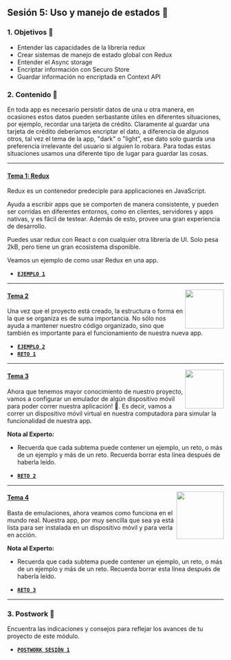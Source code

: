 ## Sesión 5: Uso y manejo de estados 💽

### 1. Objetivos :dart: 

- Entender las capacidades de la libreria redux
- Crear sistemas de manejo de estado global con Redux
- Entender el Async storage
- Encriptar información con Securo Store
- Guardar información no encriptada en Context API

### 2. Contenido :blue_book:

En toda app es necesario persistir datos de una u otra manera, en ocasiones estos datos pueden serbastante útiles en diferentes situaciones, por ejemplo, recordar una tarjeta de crédito. Claramente al guardar una tarjeta de crédito deberíamos encriptar el dato, a diferencia de algunos otros, tal vez el tema de la app, "dark" o "light", ese dato solo guarda una preferencia irrelevante del usuario si alguien lo robara. Para todas estas situaciones usamos una diferente tipo de lugar para guardar las cosas.

---

#### <ins>Tema 1: Redux</ins>

Redux es un contenedor predeciple para applicaciones en JavaScript.

Ayuda a escribir apps que se comporten de manera consistente, y pueden ser corridas en diferentes entornos, como en clientes, servidores y apps nativas, y es fácil de testear. Además de esto, provee una gran experiencia de desarrollo.

Puedes usar redux con React o con cualquier otra librería de UI. Solo pesa 2kB, pero tiene un gran ecosistema disponible.

Veamos un ejemplo de como usar Redux en una app.

- [**`EJEMPLO 1`**](./Ejemplo-01)

---

<img src="images/structure.png" align="right" height="90"> 

#### <ins>Tema 2</ins>

Una vez que el proyecto está creado, la estructura o forma en la que se organiza es de suma importancia. No sólo nos ayuda a mantener nuestro código organizado, sino que también es importante para el funcionamiento de nuestra nueva app.

- [**`EJEMPLO 2`**](./Ejemplo-02)
- [**`RETO 1`**](./Reto-01)
---

<img src="images/emulator.jpg" align="right" height="90"> 

#### <ins>Tema 3</ins>

Ahora que tenemos mayor conocimiento de nuestro proyecto, vamos a configurar un emulador de algún dispositivo móvil para poder correr nuestra aplicación! :iphone:. Es decir, vamos a correr un dispositivo móvil virtual en nuestra computadora para simular la funcionalidad de nuestra app.

**Nota al Experto:**
  
 + Recuerda que cada subtema puede contener un ejemplo, un reto, o más de un ejemplo y más de un reto. Recuerda borrar esta línea después de haberla leído.
- [**`RETO 2`**](./Reto-02)
---

<img src="images/chaomi.png" align="right" height="110"> 

#### <ins>Tema 4</ins>

Basta de emulaciones, ahora veamos como funciona en el mundo real. Nuestra app, por muy sencilla que sea ya está lista para ser instalada en un dispositivo móvil y para verla en acción.

**Nota al Experto:**
  
 + Recuerda que cada subtema puede contener un ejemplo, un reto, o más de un ejemplo y más de un reto. Recuerda borrar esta línea después de haberla leído.
- [**`RETO 3`**](./Reto-03)
---

### 3. Postwork :memo:

Encuentra las indicaciones y consejos para reflejar los avances de tu proyecto de este módulo.

- [**`POSTWORK SESIÓN 1`**](./Postwork/)

<br/>


</div>

